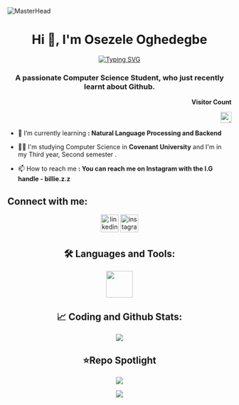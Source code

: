 ![MasterHead](https://mir-s3-cdn-cf.behance.net/project_modules/fs/54b6c068097599.5b50bca476b9b.gif)
<h1 align="center">Hi 👋, I'm Osezele Oghedegbe</h1>


<p align="center">
  <a href="https://git.io/typing-svg"><img src="https://readme-typing-svg.demolab.com?font=Fira+Code&pause=1000&color=17B500CF&background=FFFFFF00&center=true&vCenter=true&multiline=true&width=435&height=80&lines=WELCOME+%3AD;I'm+an+A.I.+Student+%F0%9F%98%83" alt="Typing SVG" /></a>
</p>

<h3 align="center">A passionate Computer Science Student, who just recently learnt about Github.</h3>

<p align="right"><b> Visitor Count</b></P>
<p align="right"> <img src="https://profile-counter.glitch.me/zeleoeo/count.svg" alt="zeleoeo" height="25px"/> </p>

- 🌱 I’m currently learning **: Natural Language Processing and Backend**

- 👩‍🎓 I'm studying Computer Science in **Covenant University** and I'm in my Third year, Second semester .

- 📫 How to reach me **: You can reach me on Instagram with the I.G handle - billie.z.z**

<h2 align="left">Connect with me:</h2>
<p align="center">
<a href="https://linkedin.com/in/osezele oghedegbe" target="blank"><img src=https://img.shields.io/badge/linkedin-%231E77B5.svg?&style=for-the-badge&logo=linkedin&logoColor=white alt=linkedin style="margin-bottom: 5px;" height = "40px" /></a>
<a href="https://instagram.com/billie.z.z" target="blank"><img src=https://img.shields.io/badge/instagram-%23000000.svg?&style=for-the-badge&logo=instagram&logoColor=red alt=instagram style="margin-bottom: 5px;" height="40px" /></a>
</p>

</div>
<div align="center">
  <h2>🛠️ Languages and Tools:</h2>
  <img src="https://skillicons.dev/icons?i=python,c,cs,cpp,html,css,flutter,arduino,tensorflow,unity,java&theme=dark" height="60px">
</div>
<div align="center">
  <h2>📈 Coding and Github Stats:</h2>
  <img src="https://github-readme-stats.vercel.app/api?username=zeleoeo&show_icons=true&theme=transparent" align="center">
</div>
<div align="center">
  <h2>⭐Repo Spotlight</h2>
  <img src="https://github-readme-stats.vercel.app/api/pin/?username=zeleoeo&repo=AI-News-Classifier&theme=transparent" align="center">
  <br>
  <p></p>
  <img src="https://github-readme-stats.vercel.app/api/pin/?username=zeleoeo&repo=Oshop&theme=transparent" align="center">
</div>
